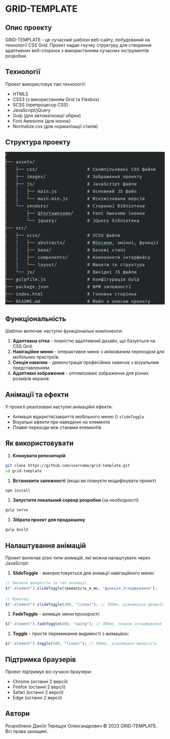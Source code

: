 # GRID-TEMPLATE

## Опис проекту

GRID-TEMPLATE - це сучасний шаблон веб-сайту, побудований на технології CSS Grid. Проект надає гнучку структуру для створення адаптивних веб-сторінок з використанням сучасних інструментів розробки.

## Технології

Проект використовує такі технології:
- HTML5
- CSS3 (з використанням Grid та Flexbox)
- SCSS (препроцесор CSS)
- JavaScript/jQuery
- Gulp (для автоматизації збірки)
- Font Awesome (для іконок)
- Normalize.css (для нормалізації стилів)

## Структура проекту

![img.png](img.png)

## Функціональність
Шаблон включає наступні функціональні компоненти:
1. **Адаптивна сітка** - повністю адаптивний дизайн, що базується на CSS Grid.
2. **Навігаційне меню** - інтерактивне меню з анімованим переходом для мобільних пристроїв.
3. **Секція навичок** - демонстрація професійних навичок з візуальним представленням.
4. **Адаптивні зображення** - оптимізовані зображення для різних розмірів екранів.

## Анімації та ефекти
У проекті реалізовані наступні анімаційні ефекти:
- Анімація відкриття/закриття мобільного меню () `slideToggle`
- Візуальні ефекти при наведенні на елементи
- Плавні переходи між станами елементів

## Як використовувати
1. **Клонувати репозиторій**
``` bash
git clone https://github.com/username/grid-template.git
cd grid-template
```
1. **Встановити залежності** (якщо ви плануєте модифікувати проект)
``` bash
npm install
```
1. **Запустити локальний сервер розробки** (за необхідності)
``` bash
gulp serve
```
1. **Зібрати проект для продакшену**
``` bash
gulp build
```
## Налаштування анімацій
Проект включає різні типи анімацій, які можна налаштувати через JavaScript:
1. **SlideToggle** - використовується для анімації навігаційного меню:
``` javascript
// Змінити швидкість та тип анімації
$(".element").slideToggle(тривалість_в_мс, "функція_згладжування");

// Приклад:
$(".element").slideToggle(300, "linear"); // 300мс, рівномірна швидкість
```
1. **FadeToggle** - анімація зміни прозорості:
``` javascript
$(".element").fadeToggle(400, "swing"); // 400мс, плавне згладжування
```
1. **Toggle** - просте перемикання видимості з анімацією:
``` javascript
$(".element").toggle(500, "linear"); // 500мс, рівномірна швидкість
```
## Підтримка браузерів
Проект підтримує всі сучасні браузери:
- Chrome (останні 2 версії)
- Firefox (останні 2 версії)
- Safari (останні 2 версії)
- Edge (останні 2 версії)

## Автори
Розроблено Даніїл Терещук Олександрович
© 2023 GRID-TEMPLATE. Всі права захищені.


